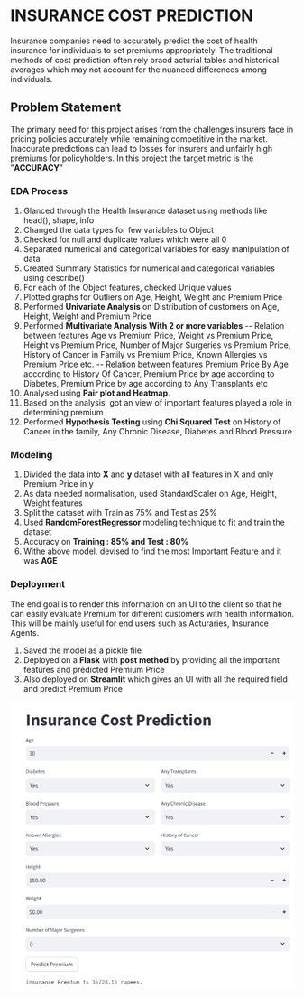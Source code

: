 # INSURANCE COST PREDICTION

Insurance companies need to accurately predict the cost of health insurance for individuals to set premiums appropriately. The traditional methods of cost prediction often rely braod acturial tables and historical averages which may not account for the nuanced differences among individuals.

## Problem Statement

The primary need for this project arises from the challenges insurers face in pricing policies accurately while remaining competitive in the market. Inaccurate predictions can lead to losses for insurers and unfairly high premiums for policyholders.
In this project the target metric is the "**ACCURACY**"

### EDA Process

1. Glanced through the Health Insurance dataset using methods like head(), shape, info
2. Changed the data types for few variables to Object
3. Checked for null and duplicate values which were all 0
4. Separated numerical and categorical variables for easy manipulation of data
5. Created Summary Statistics for numerical and categorical variables using describe()
6. For each of the Object features, checked Unique values
7. Plotted graphs for Outliers on Age, Height, Weight and Premium Price
8. Performed **Univariate Analysis** on Distribution of customers on Age, Height, Weight and Premium Price
9. Performed **Multivariate Analysis With 2 or more variables**
          -- Relation between features Age vs Premium Price, Weight vs Premium Price, Height vs Premium Price, Number of Major Surgeries vs Premium Price, History of Cancer in Family vs Premium Price, Known
             Allergies vs Premium Price etc.
          -- Relation between features Premium Price By Age according to History Of Cancer, Premium Price by age according to Diabetes, Premium Price by age according to Any Transplants etc
10. Analysed using **Pair plot and Heatmap**.
11. Based on the analysis, got an view of important features played a role in determining premium
12. Performed **Hypothesis Testing** using **Chi Squared Test** on History of Cancer in the family, Any Chronic Disease, Diabetes and Blood Pressure
  
### Modeling 

1. Divided the data into **X** and **y** dataset with all features in X and only Premium Price in y
2. As data needed normalisation, used StandardScaler on Age, Height, Weight features
3. Split the dataset with Train as 75% and Test as 25%
4. Used **RandomForestRegressor** modeling technique to fit and train the dataset
5. Accuracy on **Training : 85% and Test : 80%**
6. Withe above model, devised to find the most Important Feature and it was  **AGE**

### Deployment

The end goal is to render this information on an UI to the client so that he can easily evaluate Premium for different customers with health information. This will be mainly useful for end users such as Acturaries, Insurance Agents.

1. Saved the model as a pickle file
2. Deployed on a **Flask**  with **post method** by providing all the important features and predicted Premium Price
3. Also deployed on **Streamlit** which gives an UI with all the required field and predict Premium Price


![image](https://github.com/Deepti1205/DSML_Portfolio_Project/blob/main/Insurance_StreamLit.PNG)
